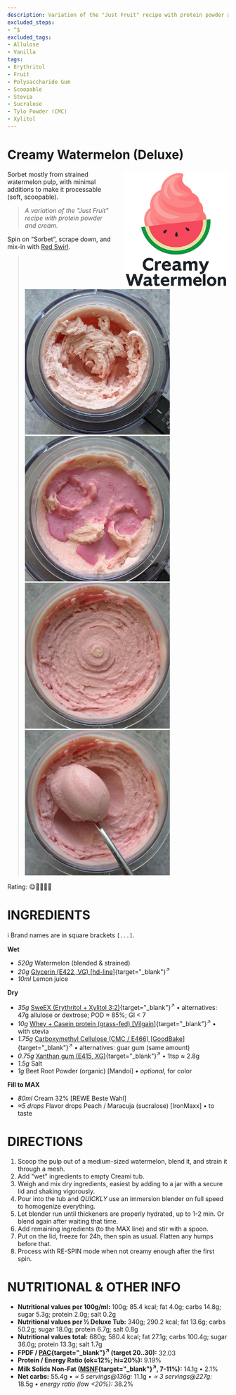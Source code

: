 ```yaml
---
description: Variation of the "Just Fruit" recipe with protein powder and cream.
excluded_steps:
- ^$
excluded_tags:
- Allulose
- Vanilla
tags:
- Erythritol
- Fruit
- Polysaccharide Gum
- Scoopable
- Stevia
- Sucralose
- Tylo Powder (CMC)
- Xylitol
---
```

# Creamy Watermelon (Deluxe)
<img style="float: right; margin-left: 1.5em;" width=240 alt="Logo" src="logo-Creamy-Watermelon.png" />

Sorbet mostly from strained watermelon pulp, with minimal additions to make it processable (soft, scoopable).

> *A variation of the "Just Fruit" recipe with protein powder and cream.*

Spin on “Sorbet”, scrape down, and mix-in with
[Red Swirl](/ice-creamery/T/Toppings/#red-swirl-mix-in).

> <img width=330 alt="After Sorbet" src="Creamy-Watermelon_2025-08-24_1.jpg" class="zoomable" />
> <img width=330 alt="Loaded" src="Creamy-Watermelon_2025-08-24_2.jpg" class="zoomable" />
> <img width=330 alt="After Mix-in" src="Creamy-Watermelon_2025-08-24_3.jpg" class="zoomable" />
> <img width=330 alt="Scooped" src="Creamy-Watermelon_2025-08-24_4.jpg" class="zoomable" />

Rating: 😋🍉🍉🍉🥛

# INGREDIENTS

ℹ️ Brand names are in square brackets `[...]`.

**Wet**

  - _520g_ Watermelon (blended & strained)
  - _20g_ [Glycerin (E422, VG) \[hd-line\]](/ice-creamery/info/ingredients/#vegetable-glycerin-glycerol-vg-e422){target="_blank"}<sup>↗</sup>
  - _10ml_ Lemon juice

**Dry**

  - _35g_ [SweEX (Erythritol + Xylitol 3:2)](/ice-creamery/info/ingredients/#sweex-erythritol-xylitol-blend){target="_blank"}<sup>↗</sup> • alternatives: 47g allulose or dextrose; POD ≈ 85%; GI < 7
  - _10g_ [Whey + Casein protein (grass-fed) \[Vilgain\]](/ice-creamery/info/ingredients/#whey-protein){target="_blank"}<sup>↗</sup> • with stevia
  - _1.75g_ [Carboxymethyl Cellulose (CMC / E466) \[GoodBake\]](/ice-creamery/info/ingredients/#carboxymethyl-cellulose-cmc-e466){target="_blank"}<sup>↗</sup> • alternatives: guar gum (same amount)
  - _0.75g_ [Xanthan gum (E415, XG)](/ice-creamery/info/ingredients/#xanthan-gum-xg-e415){target="_blank"}<sup>↗</sup> • 1tsp ≈ 2.8g
  - _1.5g_ Salt
  - _1g_ Beet Root Powder (organic) [Mandoi] • *optional*, for color

**Fill to MAX**

  - _80ml_ Cream 32% [REWE Beste Wahl]
  - _≈5 drops_ Flavor drops Peach / Maracuja (sucralose) [IronMaxx] • to taste

# DIRECTIONS

 1. Scoop the pulp out of a medium-sized watermelon, blend it, and strain it through a mesh.
 1. Add "wet" ingredients to empty Creami tub.
 1. Weigh and mix dry ingredients, easiest by adding to a jar with a secure lid and shaking vigorously.
 1. Pour into the tub and *QUICKLY* use an immersion blender on full speed to homogenize everything.
 1. Let blender run until thickeners are properly hydrated, up to 1-2 min. Or blend again after waiting that time.
 1. Add remaining ingredients (to the MAX line) and stir with a spoon.
 1. Put on the lid, freeze for 24h, then spin as usual. Flatten any humps before that.
 1. Process with RE-SPIN mode when not creamy enough after the first spin.

# NUTRITIONAL & OTHER INFO

- **Nutritional values per 100g/ml:** 100g; 85.4 kcal; fat 4.0g; carbs 14.8g; sugar 5.3g; protein 2.0g; salt 0.2g
- **Nutritional values per ½ Deluxe Tub:** 340g; 290.2 kcal; fat 13.6g; carbs 50.2g; sugar 18.0g; protein 6.7g; salt 0.8g
- **Nutritional values total:** 680g; 580.4 kcal; fat 27.1g; carbs 100.4g; sugar 36.0g; protein 13.3g; salt 1.7g
- **FPDF / [PAC](/ice-creamery/info/glossary/#potere-anti-congelante-pac){target="_blank"}<sup>↗</sup> (target 20..30):** 32.03
- **Protein / Energy Ratio (ok=12%; hi=20%):** 9.19%
- **Milk Solids Non-Fat ([MSNF](/ice-creamery/info/glossary/#milk-solids-not-fat-msnf){target="_blank"}<sup>↗</sup>, 7-11%):** 14.1g • 2.1%
- **Net carbs:** 55.4g • *∝ 5 servings@136g:* 11.1g • *∝ 3 servings@227g:* 18.5g • *energy ratio (low <20%):* 38.2%
